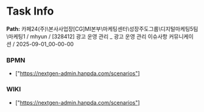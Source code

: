 # Task Info

**Path:** 카페24(주)\본사사업장\[CG]MI본부\마케팅센터\성장주도그룹\디지털마케팅5팀\마케팅1 / mhyun / [328412] 광고 운영 관리 _ 광고 운영 관리 이슈사항 커뮤니케이션 / 2025-09-01_00-00-00

### BPMN
- ["https://nextgen-admin.hanpda.com/scenarios"]

### WIKI
- ["https://nextgen-admin.hanpda.com/scenarios"]

